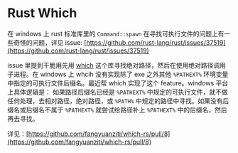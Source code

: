 # Rust Which
<!-- ---
title: Rust Which
date: 2018-03-18 21:02:48
tags:
--- -->
在 windows 上 rust 标准库里的 `Command::spawn` 在寻找可执行文件的问题上有一些奇怪的问题，详见 issue:
[https://github.com/rust-lang/rust/issues/37519](https://github.com/rust-lang/rust/issues/37519)

issue 里提到干脆用先用 [which](https://github.com/fangyuanziti/which-rs) 这个库寻找绝对路径，然后在使用绝对路径调用子进程。在 windows 上 whcih 没有实现除了 exe 之外其他 `%PATHEXT%` 环境变量中指定的可执行文件后缀名。最近帮 which 实现了这个 feature。windows 平台上具体逻辑是： 如果路径后缀名已经是 `%PATHEXT%` 中规定的可执行文件，就不做任何处理，去相对路径，绝对路径，或 `%PATH%` 中规定的路径中寻找。如果没有后缀名或后缀名不属于 `%PATHEXT%` 就尝试给路径补上 `%PATHEXT%` 中的后缀名，然后再去寻找。

详见：[https://github.com/fangyuanziti/which-rs/pull/8](https://github.com/fangyuanziti/which-rs/pull/8)